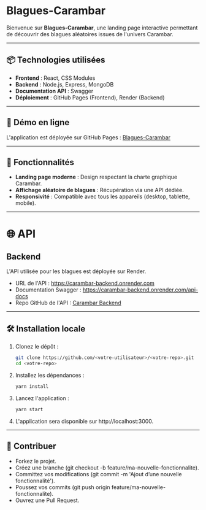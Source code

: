 # Blagues-Carambar

Bienvenue sur **Blagues-Carambar**, une landing page interactive permettant de découvrir des blagues aléatoires issues de l'univers Carambar.

---

## 📦 Technologies utilisées
- **Frontend** : React, CSS Modules
- **Backend** : Node.js, Express, MongoDB
- **Documentation API** : Swagger
- **Déploiement** : GitHub Pages (Frontend), Render (Backend)

---

## 🚀 Démo en ligne

L'application est déployée sur GitHub Pages : [Blagues-Carambar](https://Heymow.github.io/blagues-carambar)

---

## 📖 Fonctionnalités

- **Landing page moderne** : Design respectant la charte graphique Carambar.
- **Affichage aléatoire de blagues** : Récupération via une API dédiée.
- **Responsivité** : Compatible avec tous les appareils (desktop, tablette, mobile).

---

# 🌐 API

## Backend
L'API utilisée pour les blagues est déployée sur Render.

- URL de l'API : https://carambar-backend.onrender.com
- Documentation Swagger : https://carambar-backend.onrender.com/api-docs
- Repo GitHub de l'API : [Carambar Backend](https://github.com/Heymow/carambar-backend)

---

## 🛠️ Installation locale

1. Clonez le dépôt :
   ```bash
   git clone https://github.com/<votre-utilisateur>/<votre-repo>.git
   cd <votre-repo>

2. Installez les dépendances :

    ```bash
    yarn install

3. Lancez l'application :

    ```bash
    yarn start

4. L'application sera disponible sur http://localhost:3000.

---

## 🤝 Contribuer
- Forkez le projet.
- Créez une branche (git checkout -b feature/ma-nouvelle-fonctionnalite).
- Committez vos modifications (git commit -m 'Ajout d’une nouvelle fonctionnalité').
- Poussez vos commits (git push origin feature/ma-nouvelle-fonctionnalite).
- Ouvrez une Pull Request.